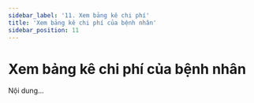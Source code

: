 ```yaml
---
sidebar_label: '11. Xem bảng kê chi phí'
title: 'Xem bảng kê chi phí của bệnh nhân'
sidebar_position: 11
---
```

# Xem bảng kê chi phí của bệnh nhân
Nội dung...